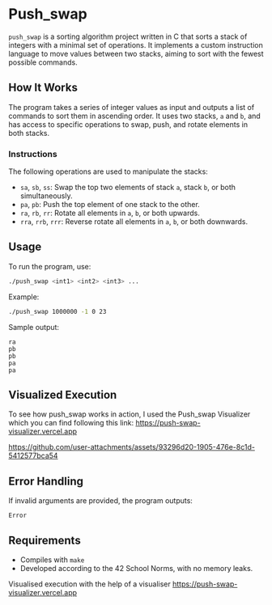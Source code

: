 # Push_swap

`push_swap` is a sorting algorithm project written in C that sorts a stack of integers with a minimal set of operations. It implements a custom instruction language to move values between two stacks, aiming to sort with the fewest possible commands.

## How It Works

The program takes a series of integer values as input and outputs a list of commands to sort them in ascending order. It uses two stacks, `a` and `b`, and has access to specific operations to swap, push, and rotate elements in both stacks.

### Instructions

The following operations are used to manipulate the stacks:

- `sa`, `sb`, `ss`: Swap the top two elements of stack `a`, stack `b`, or both simultaneously.
- `pa`, `pb`: Push the top element of one stack to the other.
- `ra`, `rb`, `rr`: Rotate all elements in `a`, `b`, or both upwards.
- `rra`, `rrb`, `rrr`: Reverse rotate all elements in `a`, `b`, or both downwards.

## Usage

To run the program, use:
```bash
./push_swap <int1> <int2> <int3> ...
```

Example:
```bash
./push_swap 1000000 -1 0 23
```

Sample output:
```
ra
pb
pb
pa
pa
```

## Visualized Execution

To see how push_swap works in action, I used the Push_swap Visualizer which you can find following this link:
https://push-swap-visualizer.vercel.app

https://github.com/user-attachments/assets/93296d20-1905-476e-8c1d-5412577bca54

## Error Handling

If invalid arguments are provided, the program outputs:
```
Error
```

## Requirements

- Compiles with `make`
- Developed according to the 42 School Norms, with no memory leaks.

Visualised execution with the help of a visualiser https://push-swap-visualizer.vercel.app
